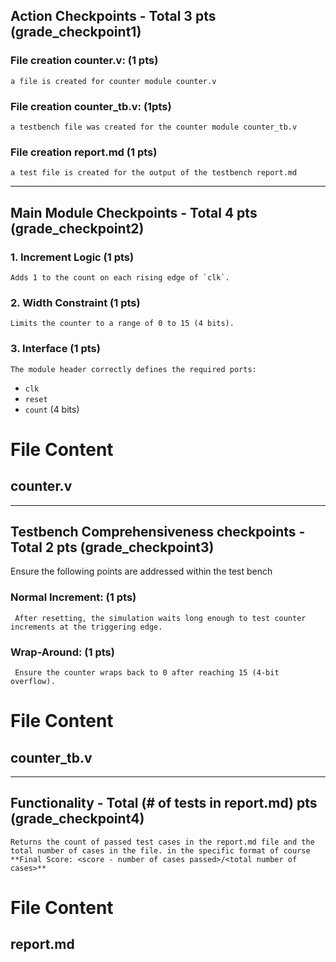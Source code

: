 ## Action Checkpoints - Total 3 pts (grade_checkpoint1)

### File creation counter.v: (1 pts)
    a file is created for counter module counter.v 
### File creation counter_tb.v: (1pts)
    a testbench file was created for the counter module counter_tb.v 

### File creation report.md (1 pts)
    a test file is created for the output of the testbench report.md 

---

## Main Module Checkpoints - Total 4 pts (grade_checkpoint2)

### 1. Increment Logic  (1 pts)
    Adds 1 to the count on each rising edge of `clk`. 

### 2. Width Constraint  (1 pts)
    Limits the counter to a range of 0 to 15 (4 bits).

### 3. Interface  (1 pts)
    The module header correctly defines the required ports:  
- `clk`
- `reset`
- `count` (4 bits)

# File Content

## counter.v

---

## Testbench Comprehensiveness checkpoints - Total 2 pts (grade_checkpoint3)

Ensure the following points are addressed within the test bench 

### Normal Increment: (1 pts)
     After resetting, the simulation waits long enough to test counter increments at the triggering edge.
### Wrap-Around: (1 pts)
     Ensure the counter wraps back to 0 after reaching 15 (4-bit overflow).


# File Content

## counter_tb.v

---

## Functionality - Total (# of tests in report.md) pts (grade_checkpoint4)
    Returns the count of passed test cases in the report.md file and the total number of cases in the file. in the specific format of course **Final Score: <score - number of cases passed>/<total number of cases>**

# File Content

## report.md



